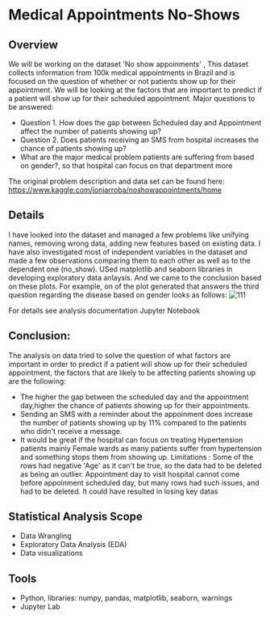 # Medical Appointments No-Shows

## Overview
We will be working on the dataset 'No show appoinments' , This dataset collects information from 100k medical appointments in Brazil and is focused on the question of whether or not patients show up for their appointment.
We will be looking at the factors that are important to predict if a patient will show up for their scheduled appointment. Major questions to be answered: 
* Question 1. How does the gap between Scheduled day and Appointment affect the number of patients showing up? 
* Question 2. Does patients receiving an SMS from hospital increases the chance of patients showing up?
* What are the major medical problem patients are suffering from based on gender?, so that hospital can focus on that department more

The original problem description and data set can be found here: https://www.kaggle.com/joniarroba/noshowappointments/home

## Details
I have looked into the dataset and managed a few problems like unifying names, removing wrong data, adding new features based on existing data. I have also investigated most of independent variables in the dataset and made a few observations comparing them to each other as well as to the dependent one (no_show). USed matplotlib and seaborn libraries in developing exploratory data anlaysis. And we came to the conclusion based on these plots. For example, on of the plot generated that answers the third question regarding the disease  based on gender looks as follows:
![111](https://user-images.githubusercontent.com/60280080/83816749-18841700-a691-11ea-99d1-6b7f01d71d9f.png)

For details see analysis documentation Jupyter Notebook

## Conclusion:
The analysis on data tried to solve the question of what factors are important in order to predict if a patient will show up for their scheduled appointment, the factors that are likely to be affecting patients showing up are the following:

* The higher the gap between the scheduled day and the appointment day,higher the chance of patients showing up for their appointments.
* Sending an SMS with a reminder about the appoinment does increase the number of patients showing up by 11% compared to the patients who didn't receive a message.
* It would be great if the hospital can focus on treating Hypertension patients mainly Female wards as many patients suffer from hypertension and something stops them from showing up.
Limitations :
Some of the rows had negative 'Age' as it can't be true, so the data had to be deleted as being an outlier.
Appointment day to visit hospital cannot come before appoinment scheduled day, but many rows had such issues, and had to be deleted. It could have resulted in losing key datas

## Statistical Analysis Scope
- Data Wrangling
- Exploratory Data Analysis (EDA)
- Data visualizations

## Tools
- Python, libraries: numpy, pandas, matplotlib, seaborn, warnings
- Jupyter Lab


